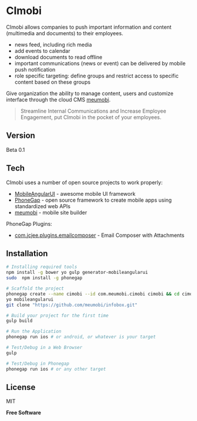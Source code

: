 CImobi
=========

CImobi allows companies to push important information and content (multimedia and documents) to their employees.

- news feed, including rich media
- add events to calendar
- download documents to read offline
- important communications (news or event) can be delivered by mobile push notification
- role specific targeting: define groups and restrict access to specific content based on these groups

Give organization the ability to manage content, users and customize interface through the cloud CMS [meumobi].

> Streamline Internal Communications and Increase Employee Engagement,&nbsp;put CImobi in the pocket of your employees.

Version
----

Beta 0.1

Tech
-----------

CImobi uses a number of open source projects to work properly:

* [MobileAngularUI] - awesome mobile UI framework
* [PhoneGap] - open source framework to create mobile apps using standardized web APIs
* [meumobi] - mobile site builder

PhoneGap Plugins:
* [com.jcjee.plugins.emailcomposer] - Email Composer with Attachments

Installation
--------------

```sh
# Installing required tools
npm install -g bower yo gulp generator-mobileangularui
sudo  npm install -g phonegap

# Scaffold the project
phonegap create --name cimobi --id com.meumobi.cimobi cimobi && cd cimobi
yo mobileangularui
git clone "https://github.com/meumobi/infobox.git"

# Build your project for the first time
gulp build

# Run the Application
phonegap run ios # or android, or whatever is your target

# Test/Debug in a Web Browser
gulp

# Test/Debug in Phonegap
phonegap run ios # or any other target
```

License
----

MIT

**Free Software**

[meumobi]:http://enterprise.meumobilesite.com/
[@meumobi]:http://twitter.com/meumobi
[MobileAngularUI]:http://mobileangularui.com
[PhoneGap]:http://phonegap.com
[com.jcjee.plugins.emailcomposer]:https://github.com/jcjee/email-composer.git 
